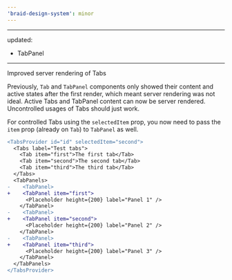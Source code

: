 ```yaml
---
'braid-design-system': minor
---
```

---
updated:
  - TabPanel
---

Improved server rendering of Tabs

Previously, `Tab` and `TabPanel` components only showed their content and active states after the first render, which meant server rendering was not ideal. Active Tabs and TabPanel content can now be server rendered. Uncontrolled usages of Tabs should just work.

For controlled Tabs using the `selectedItem` prop, you now need to pass the `item` prop (already on `Tab`) to `TabPanel` as well.

```diff
<TabsProvider id="id" selectedItem="second">
  <Tabs label="Test tabs">
    <Tab item="first">The first tab</Tab>
    <Tab item="second">The second tab</Tab>
    <Tab item="third">The third tab</Tab>
  </Tabs>
  <TabPanels>
-    <TabPanel>
+    <TabPanel item="first">
      <Placeholder height={200} label="Panel 1" />
    </TabPanel>
-    <TabPanel>
+    <TabPanel item="second">
      <Placeholder height={200} label="Panel 2" />
    </TabPanel>
-    <TabPanel>
+    <TabPanel item="third">
      <Placeholder height={200} label="Panel 3" />
    </TabPanel>
  </TabPanels>
</TabsProvider>
```
